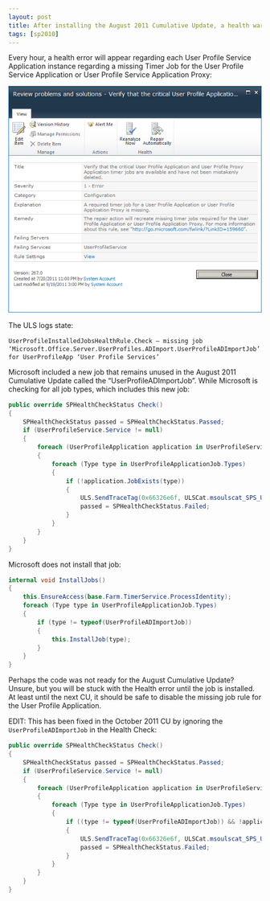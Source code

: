```yaml
---
layout: post
title: After installing the August 2011 Cumulative Update, a health warning about User Profile Service jobs appears every hour
tags: [sp2010]
---
```


Every hour, a health error will appear regarding each User Profile Service Application instance regarding a missing Timer Job for the User Profile Service Application or User Profile Service Application Proxy:

![image3](/assets/images/2011/09/image3.png)

The ULS logs state:
```text
UserProfileInstalledJobsHealthRule.Check – missing job ‘Microsoft.Office.Server.UserProfiles.ADImport.UserProfileADImportJob’ for UserProfileApp ‘User Profile Services’
```

Microsoft included a new job that remains unused in the August 2011 Cumulative Update called the “UserProfileADImportJob”.
While Microsoft is checking for all job types, which includes this new job:

```csharp
public override SPHealthCheckStatus Check()
{
	SPHealthCheckStatus passed = SPHealthCheckStatus.Passed;
	if (UserProfileService.Service != null)
	{
		foreach (UserProfileApplication application in UserProfileService.Service.Applications)
		{
			foreach (Type type in UserProfileApplicationJob.Types)
			{
				if (!application.JobExists(type))
				{
					ULS.SendTraceTag(0x66326e6f, ULSCat.msoulscat_SPS_UserProfiles, ULSTraceLevel.Medium, "UserProfileInstalledJobsHealthRule.Check - missing job '{0}' for UserProfileApp '{1}'", new object[] { type, application.Name });
					passed = SPHealthCheckStatus.Failed;
				}
			}	
		}
	}
}
```

Microsoft does not install that job:

```csharp
internal void InstallJobs()
{
	this.EnsureAccess(base.Farm.TimerService.ProcessIdentity);
	foreach (Type type in UserProfileApplicationJob.Types)
	{
		if (type != typeof(UserProfileADImportJob))
		{
			this.InstallJob(type);
		}
	}
}
```

Perhaps the code was not ready for the August Cumulative Update?  Unsure, but you will be stuck with the Health error until the job is installed.  At least until the next CU, it should be safe to disable the missing job rule for the User Profile Application.

EDIT: This has been fixed in the October 2011 CU by ignoring the `UserProfileADImportJob` in the Health Check:

```csharp
public override SPHealthCheckStatus Check()
{
	SPHealthCheckStatus passed = SPHealthCheckStatus.Passed;
	if (UserProfileService.Service != null)
	{
		foreach (UserProfileApplication application in UserProfileService.Service.Applications)
		{
			foreach (Type type in UserProfileApplicationJob.Types)
			{
				if ((type != typeof(UserProfileADImportJob)) && !application.JobExists(type))
				{
					ULS.SendTraceTag(0x66326e6f, ULSCat.msoulscat_SPS_UserProfiles, ULSTraceLevel.Medium, "UserProfileInstalledJobsHealthRule.Check - missing job '{0}' for UserProfileApp '{1}'", new object[] { type, application.Name });
					passed = SPHealthCheckStatus.Failed;
				}
			}
		}
	}
}
```
